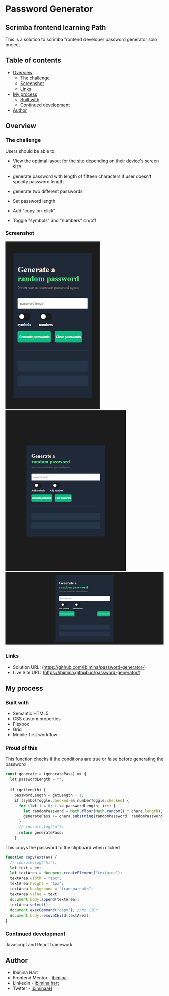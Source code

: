 # Password Generator
## Scrimba frontend learning Path

This is a solution to scrimba frontend developer password generator solo project

## Table of contents

- [Overview](#overview)
  - [The challenge](#the-challenge)
  - [Screenshot](#screenshot)
  - [Links](#links)
- [My process](#my-process)
  - [Built with](#built-with)
  - [Continued development](#continued-development)
- [Author](#author)

## Overview

### The challenge

Users should be able to:

- View the optimal layout for the site depending on their device's screen size

- generate password with length of fifteen characters if user doesn't specify password length
- generate two different passwords
- Set password length
- Add "copy-on-click"
- Toggle "symbols" and "numbers" on/off



### Screenshot
![phone](Capture073.png)
![ipad](Capture072.png)
![Desktop](Capture071.png)

### Links

- Solution URL: (https://github.com/ibimina/password-generator-)
- Live Site URL: (https://ibimina.github.io/password-generator/)

## My process

### Built with

- Semantic HTML5
- CSS custom properties
- Flexbox
- Grid
- Mobile-first workflow


### Proud of this 
This function checks if the conditions are true or false before generating the password
```js
const generate = (generatePass) => {
  let passwordLength = "";

  if (getLength) {
    passwordLength = getLength - 1;
    if (symbolToggle.checked && numberToggle.checked) {
      for (let i = 0; i <= passwordLength; i++) {
        let randomPassword = Math.floor(Math.random() * chara.length);
        generatePass += chara.substring(randomPassword, randomPassword + 1);
      }
      // console.log("g");
      return generatePass;
    } 
```

This copys the password to the clipboard when clicked
```js
function copyText(ev) {
  // console.log("hi");
  let text = ev;
  let textArea = document.createElement("textarea");
  textArea.width = "1px";
  textArea.height = "1px";
  textArea.background = "transparents";
  textArea.value = text;
  document.body.append(textArea);
  textArea.select();
  document.execCommand("copy"); //No i18n
  document.body.removeChild(textArea);
}

```
### Continued development

Javascript and React framework


## Author

- Ibimina Hart
 - Frontend Mentor - [ibimina](https://www.frontendmentor.io/profile/ibimina)
 - Linkedin - [ibimina hart](https://www.linkedin.com/in/ibimina-hart)
- Twitter - [ibiminaaH](https://www.twitter.com/ibiminaaH)







